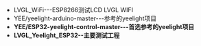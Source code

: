 + LVGL_WiFi---ESP8266测试LCD LVGL WIFI
+ YEE/yeelight-arduino-master---参考的yeelight项目
+ **YEE/ESP32-yeelight-control-master---首选参考的yeelight项目**
+ **LVGL_Yeelight_ESP32--主要测试工程**